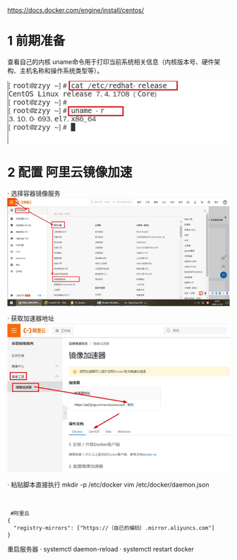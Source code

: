 

https://docs.docker.com/engine/install/centos/
# 1 前期准备

查看自己的内核
uname命令用于打印当前系统相关信息（内核版本号、硬件架构、主机名称和操作系统类型等）。


![](image/Pasted%20image%2020240207161850.png)

# 2 配置 阿里云镜像加速

·	选择容器镜像服务
![](image/Pasted%20image%2020240207162417.png)

·	获取加速器地址
![](image/Pasted%20image%2020240207162427.png)


·	粘贴脚本直接执行
mkdir -p /etc/docker
vim  /etc/docker/daemon.json
```
 
 
 #阿里云
{
  "registry-mirrors": ["https://｛自已的编码｝.mirror.aliyuncs.com"]
}

```


重启服务器
·	systemctl daemon-reload
·	systemctl restart docker





